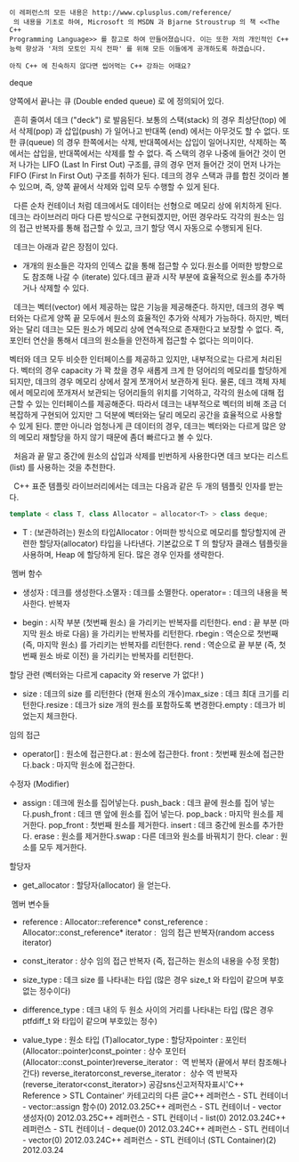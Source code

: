 

```warning
이 레퍼런스의 모든 내용은 http://www.cplusplus.com/reference/
 의 내용을 기초로 하여, Microsoft 의 MSDN 과 Bjarne Stroustrup 의 책 <<The C++ 
Programming Language>> 를 참고로 하여 만들어졌습니다. 이는 또한 저의 개인적인 C++ 능력 향상과 '저의 모토인 지식 전파' 를 위해 모든 이들에게 공개하도록 하겠습니다.
```

```info
아직 C++ 에 친숙하지 않다면 씹어먹는 C++ 강좌는 어때요?
```


deque

양쪽에서 끝나는 큐 (Double ended queue) 로 <deque> 에 정의되어 있다. 


  흔히 줄여서 데크 ("deck") 로 발음된다. 보통의 스택(stack) 의 경우 최상단(top) 에서 삭제(pop) 과 삽입(push) 가 일어나고 반대쪽 (end) 에서는 아무것도 할 수 없다. 또한 큐(queue) 의 경우 한쪽에서는 삭제, 반대쪽에서는 삽입이 일어나지만, 삭제하는 쪽에서는 삽입을, 반대쪽에서는 삭제를 할 수 없다. 즉 스택의 경우 나중에 들어간 것이 먼저 나가는 LIFO (Last In First Out) 구조를, 큐의 경우 먼저 들어간 것이 먼저 나가는 FIFO (First In First Out) 구조를 취하가 된다. 데크의 경우 스택과 큐를 합친 것이라 볼 수 있으며, 즉, 양쪽 끝에서 삭제와 입력 모두 수행할 수 있게 된다.

  다른 순차 컨테이너 처럼 데크에서도 데이터는 선형으로 메모리 상에 위치하게 된다. 데크는 라이브러리 마다 다른 방식으로 구현되겠지만, 어떤 경우라도 각각의 원소는 임의 접근 반복자를 통해 접근할 수 있고, 크기 할당 역시 자동으로 수행되게 된다. 

  데크는 아래과 같은 장점이 있다.

* 개개의 원소들은 각자의 인덱스 값을 통해 접근할 수 있다.원소를 어떠한 방향으로도 참조해 나갈 수 (iterate) 있다.데크 끝과 시작 부분에 효율적으로 원소를 추가하거나 삭제할 수 있다. 


  데크는 벡터(vector) 에서 제공하는 많은 기능을 제공해준다. 하지만, 데크의 경우 벡터와는 다르게 양쪽 끝 모두에서 원소의 효율적인 추가와 삭제가 가능하다. 하지만, 벡터와는 달리 데크는 모든 원소가 메모리 상에 연속적으로 존재한다고 보장할 수 없다. 즉, 포인터 연산을 통해서 데크의 원소들을 안전하게 접근할 수 없다는 의미이다. 


벡터와 데크 모두 비슷한 인터페이스를 제공하고 있지만, 내부적으로는 다르게 처리된다. 벡터의 경우 capacity 가 꽉 찼을 경우 새롭게 크게 한 덩어리의 메모리를 할당하게 되지만, 데크의 경우 메모리 상에서 잘게 쪼개어서 보관하게 된다. 물론, 데크 객체 자체에서 메모리에 쪼개져서 보관되는 덩어리들의 위치를 기억하고, 각각의 원소에 대해 접근할 수 있는 인터페이스를 제공해준다. 따라서 데크는 내부적으로 벡터의 비해 조금 더 복잡하게 구현되어 있지만 그 덕분에 벡터와는 달리 메모리 공간을 효율적으로 사용할 수 있게 된다. 뿐만 아니라 엄청나게 큰 데이터의 경우, 데크는 벡터와는 다르게 많은 양의 메모리 재할당을 하지 않기 때문에 좀더 빠르다고 볼 수 있다. 

  처음과 끝 말고 중간에 원소의 삽입과 삭제를 빈번하게 사용한다면 데크 보다는 리스트(list) 를 사용하는 것을 추천한다. 

  C++ 표준 템플릿 라이브러리에서는 데크는 다음과 같은 두 개의 템플릿 인자를 받는다. 

```cpp
template < class T, class Allocator = allocator<T> > class deque;
```

* T : (보관하려는) 원소의 타입Allocator : 어떠한 방식으로 메모리를 할당할지에 관련한 할당자(allocator) 타입을 나타낸다. 기본값으로 T 의 할당자 클래스 템플릿을 사용하며, Heap 에 할당하게 된다. 많은 경우 인자를 생략한다. 


 멤버 함수


* 생성자 : 데크를 생성한다.소멸자 : 데크를 소멸한다. operator= : 데크의 내용을 복사한다. 
반복자

* begin : 시작 부분 (첫번째 원소) 을 가리키는 반복자를 리턴한다. 
end : 끝 부분 (마지막 원소 바로 다음) 을 가리키는 반복자를 리턴한다. rbegin : 역순으로 첫번째 (즉, 마지막 원소) 를 가리키는 반복자를 리턴한다. rend : 역순으로 끝 부분 (즉, 첫번째 원소 바로 이전) 을 가리키는 반복자를 리턴한다. 


할당 관련 (벡터와는 다르게 capacity 와 reserve 가 없다! )

* size : 데크의 size 를 리턴한다 (현재 원소의 개수)max_size : 데크 최대 크기를 리턴한다.resize : 데크가 size 개의 원소를 포함하도록 변경한다.empty : 데크가 비었는지 체크한다. 


임의 접근

* operator[] : 원소에 접근한다.at : 원소에 접근한다. front : 첫번째 원소에 접근한다.back : 마지막 원소에 접근한다. 


수정자 (Modifier)

* assign : 데크에 원소를 집어넣는다. push_back : 데크 끝에 원소를 집어 넣는다.push_front : 데크 맨 앞에 원소를 집어 넣는다. 
pop_back : 마지막 원소를 제거한다. 
pop_front : 첫번째 원소를 제거한다. 
insert : 데크 중간에 원소를 추가한다. erase : 원소를 제거한다.swap : 다른 데크와 원소를 바꿔치기 한다. 
clear : 원소를 모두 제거한다. 

할당자

* get_allocator : 할당자(allocator) 을 얻는다.

 멤버 변수들

* reference : Allocator::reference* const_reference :  Allocator::const_reference* iterator :  임의 접근 반복자(random access iterator)

* const_iterator : 상수 임의 접근 반복자 (즉, 접근하는 원소의 내용을 수정 못함)

* size_type : 데크 size 를 나타내는 타입 (많은 경우 size_t 와 타입이 같으며 부호없는 정수이다)

* difference_type : 데크 내의 두 원소 사이의 거리를 나타내는 타입 (많은 경우 ptfdiff_t 와 타입이 같으며 부호있는 정수) 


* value_type : 원소 타입 (T)allocator_type : 할당자pointer : 포인터 (Allocator::pointer)const_pointer : 상수 포인터 (Allocator::const_pointer)reverse_iterator :  역 반복자 (끝에서 부터 참조해나간다) reverse_iterator<iterator>const_reverse_iterator :  상수 역 반복자 (reverse_iterator<const_iterator>)
공감sns신고저작자표시'C++ Reference > STL Container' 카테고리의 다른 글C++ 레퍼런스 - STL 컨테이너 - vector::assign 함수(0)
2012.03.25C++ 레퍼런스 - STL 컨테이너 - vector 생성자(0)
2012.03.25C++ 레퍼런스 - STL 컨테이너 - list(0)
2012.03.24C++ 레퍼런스 - STL 컨테이너 - deque(0)
2012.03.24C++ 레퍼런스 - STL 컨테이너 - vector(0)
2012.03.24C++ 레퍼런스 - STL 컨테이너 (STL Container)(2)
2012.03.24

